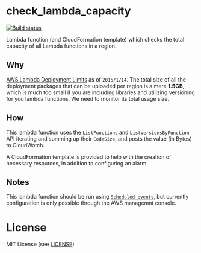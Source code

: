 # check_lambda_capacity

[![Build status](https://circleci.com/gh/ijin/check_lambda_capacity.svg?style=shield&circle-token=:circle-token)](https://circleci.com/gh/ijin/check_lambda_capacity)

Lambda function (and CloudFormation template) which checks the total capacity of all Lambda functions in a region.

## Why

[AWS Lambda Deployment Limits](http://docs.aws.amazon.com/lambda/latest/dg/limits.html#limits-list) as of `2015/1/14`.
The total size of all the deployment packages that can be uploaded per region is a mere **1.5GB**, which is much too small if you are including libraries and utilizing versioning for you lambda functions. We need to monitor its total usage size. 

## How

This lambda function uses the `ListFunctions` and `ListVersionsByFunction` API iterating and summing up their `CodeSize`, and posts the value (in Bytes) to CloudWatch.

A CloudFormation template is provided to help with the creation of necessary resources, in addition to configuring an alarm.

## Notes

This lambda function should be run using [`Scheduled events`](http://docs.aws.amazon.com/lambda/latest/dg/with-scheduled-events.html), but currently configuration is only possible through the AWS managemnt console.

# License

MIT License (see [LICENSE](https://github.com/ijin/check_lambda_capacity/blob/master/LICENSE))
